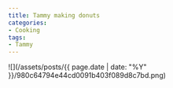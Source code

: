 ```yaml
---
title: Tammy making donuts
categories:
- Cooking
tags:
- Tammy
---
```


![](/assets/posts/{{ page.date | date: "%Y" }}/980c64794e44cd0091b403f089d8c7bd.png)
